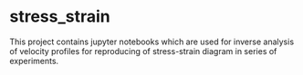 # stress_strain
This project contains jupyter notebooks which are used for inverse analysis of  velocity profiles for reproducing of stress-strain diagram in series of experiments.
